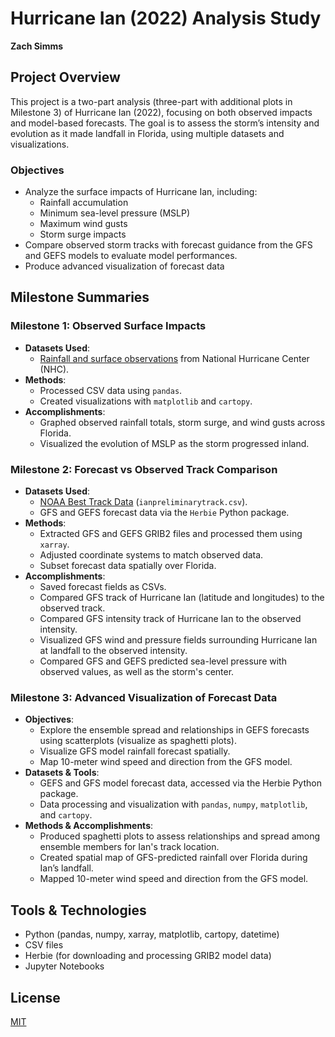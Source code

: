 # Hurricane Ian (2022) Analysis Study

**Zach Simms**

## Project Overview

This project is a two-part analysis (three-part with additional plots in Milestone 3) of Hurricane Ian (2022), focusing on both observed impacts and model-based forecasts. The goal is to assess the storm’s intensity and evolution as it made landfall in Florida, using multiple datasets and visualizations.

### Objectives
- Analyze the surface impacts of Hurricane Ian, including:
  - Rainfall accumulation
  - Minimum sea-level pressure (MSLP)
  - Maximum wind gusts
  - Storm surge impacts
- Compare observed storm tracks with forecast guidance from the GFS and GEFS models to evaluate model performances.
- Produce advanced visualization of forecast data

## Milestone Summaries

### Milestone 1: Observed Surface Impacts
- **Datasets Used**:
  - [Rainfall and surface observations](https://www.nhc.noaa.gov/data/tcr/AL092022_Ian.pdf) from National Hurricane Center (NHC).
- **Methods**:
  - Processed CSV data using `pandas`.
  - Created visualizations with `matplotlib` and `cartopy`.
- **Accomplishments**:
  - Graphed observed rainfall totals, storm surge, and wind gusts across Florida.
  - Visualized the evolution of MSLP as the storm progressed inland.

### Milestone 2: Forecast vs Observed Track Comparison
- **Datasets Used**:
  - [NOAA Best Track Data](https://noaa.hub.arcgis.com/datasets/20d971f4472e4037af0f260f6454e7ab/about?layer=1) (`ianpreliminarytrack.csv`).
  - GFS and GEFS forecast data via the `Herbie` Python package.
- **Methods**:
  - Extracted GFS and GEFS GRIB2 files and processed them using `xarray`.
  - Adjusted coordinate systems to match observed data.
  - Subset forecast data spatially over Florida.
- **Accomplishments**:
  - Saved forecast fields as CSVs.
  - Compared GFS track of Hurricane Ian (latitude and longitudes) to the observed track.
  - Compared GFS intensity track of Hurricane Ian to the observed intensity.
  - Visualized GFS wind and pressure fields surrounding Hurricane Ian at landfall to the observed intensity.
  - Compared GFS and GEFS predicted sea-level pressure with observed values, as well as the storm's center.
 
### Milestone 3: Advanced Visualization of Forecast Data
- **Objectives**:
  - Explore the ensemble spread and relationships in GEFS forecasts using scatterplots (visualize as spaghetti plots).
  - Visualize GFS model rainfall forecast spatially.
  - Map 10-meter wind speed and direction from the GFS model.
- **Datasets & Tools**:
  - GEFS and GFS model forecast data, accessed via the Herbie Python package.
  - Data processing and visualization with `pandas`, `numpy`, `matplotlib`, and `cartopy`.
- **Methods & Accomplishments**:
  - Produced spaghetti plots to assess relationships and spread among ensemble members for Ian's track location.
  - Created spatial map of GFS-predicted rainfall over Florida during Ian’s landfall.
  - Mapped 10-meter wind speed and direction from the GFS model.

## Tools & Technologies
- Python (pandas, numpy, xarray, matplotlib, cartopy, datetime)
- CSV files
- Herbie (for downloading and processing GRIB2 model data)
- Jupyter Notebooks

## License

[MIT](https://choosealicense.com/licenses/mit/)
